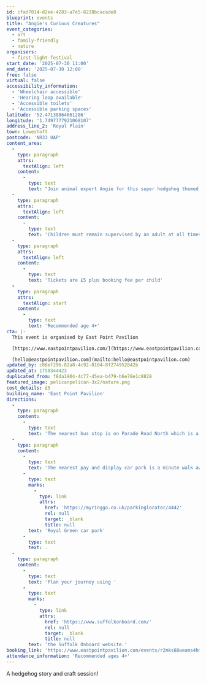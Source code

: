 ```yaml
---
id: cfad7014-d2ee-4283-a7e5-8228bcacade8
blueprint: events
title: "Angie's Curious Creatures"
event_categories:
  - art
  - family-friendly
  - nature
organisers:
  - first-light-festival
start_date: '2025-07-30 11:00'
end_date: '2025-07-30 12:00'
free: false
virtual: false
accessibility_information:
  - 'Wheelchair accessible'
  - 'Hearing loop available'
  - 'Accessible toilets'
  - 'Accessible parking spaces'
latitude: '52.47138864661286'
longitude: '1.7497777921068107'
address_line_2: 'Royal Plain'
town: Lowestoft
postcode: 'NR33 0AP'
content_area:
  -
    type: paragraph
    attrs:
      textAlign: left
    content:
      -
        type: text
        text: "Join animal expert Angie for this super hedgehog themed session. Share an exciting story, take part in some hedgehog themed activities and meet real hedgehog! Watch as \_'Horrid Henry' forages for his bugs & take advantage of a fantastic photo opportunity as you will get to hold him in his cosy bag.\_"
  -
    type: paragraph
    attrs:
      textAlign: left
    content:
      -
        type: text
        text: 'Children must remain supervised by an adult at all times throughout the session. '
  -
    type: paragraph
    attrs:
      textAlign: left
    content:
      -
        type: text
        text: 'Tickets are £5 plus booking fee per child'
  -
    type: paragraph
    attrs:
      textAlign: start
    content:
      -
        type: text
        text: 'Recommended age 4+'
cta: |-
  This event is organised by East Point Pavilion

  [https://www.eastpointpavilion.com/](https://www.eastpointpavilion.com/)

  [hello@eastpointpavilion.com](mailto:hello@eastpointpavilion.com)
updated_by: c86ef296-82a8-4c92-8104-8f274952842b
updated_at: 1750344423
duplicated_from: f8da1904-4c77-45ea-b479-b6e78e1c8828
featured_image: pelicanpelican-3x2/nature.png
cost_details: £5
building_name: 'East Point Pavilion'
directions:
  -
    type: paragraph
    content:
      -
        type: text
        text: 'The nearest bus stop is on Parade Road North which is a three minute walk from East Point Pavilion. There is a selection of buses which connect us to the town centre for example, No X2, X22 and 109.'
  -
    type: paragraph
    content:
      -
        type: text
        text: 'The nearest pay and display car park is a minute walk away at '
      -
        type: text
        marks:
          -
            type: link
            attrs:
              href: 'https://myringgo.co.uk/parkinglocator/4442'
              rel: null
              target: _blank
              title: null
        text: 'Royal Green car park'
      -
        type: text
        text: .
  -
    type: paragraph
    content:
      -
        type: text
        text: 'Plan your journey using '
      -
        type: text
        marks:
          -
            type: link
            attrs:
              href: 'https://www.suffolkonboard.com/'
              rel: null
              target: _blank
              title: null
        text: 'the Suffolk Onboard website.'
booking_link: 'https://www.eastpointpavilion.com/events/r2mks88weams4hmp95xswrdpxk3syz'
attendance_information: 'Recommended ages 4+'
---
```

A hedgehog story and craft session!